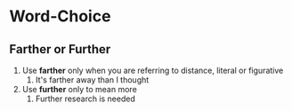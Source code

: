 # Word-Choice

## Farther or Further
1. Use **farther** only when you are referring to distance, literal or figurative
   1. It's farther away than I thought
2. Use **further** only to mean more
   1. Further research is needed